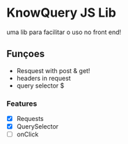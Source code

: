 # KnowQuery JS Lib

 uma lib para facilitar o uso no front end!

## **Funçoes**
* Resquest with post & get!
* headers in request
* query selector $


### Features

- [x] Requests
- [x] QuerySelector
- [ ] onClick
